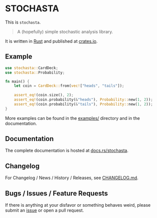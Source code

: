 # STOCHASTA

This is `stochasta`.

> A (hopefully) simple stochastic analysis library.

It is written in [Rust](https://rust-lang.org) and published at [crates.io](https://crates.io/crates/stochasta).

## Example

```rust
use stochasta::CardDeck;
use stochasta::Probability;

fn main() {
    let coin = CardDeck::from(vec!["heads", "tails"]);
    
    assert_eq!(coin.size(), 2);
    assert_eq!(coin.probability(&"heads"), Probability::new(1, 2));
    assert_eq!(coin.probability(&"tails"), Probability::new(1, 2));
}
```

More examples can be found in the [examples/](examples/) directory and in the documentation.

## Documentation

The complete documentation is hosted at [docs.rs/stochasta](https://docs.rs/stochasta).

## Changelog

For Changelog / News / History / Releases, see [CHANGELOG.md](CHANGELOG.md).

## Bugs / Issues / Feature Requests

If there is anything at your disfavor or something behaves weird, please submit an [issue](https://github.com/leun4m/stochasta/issues) or open a pull request.
